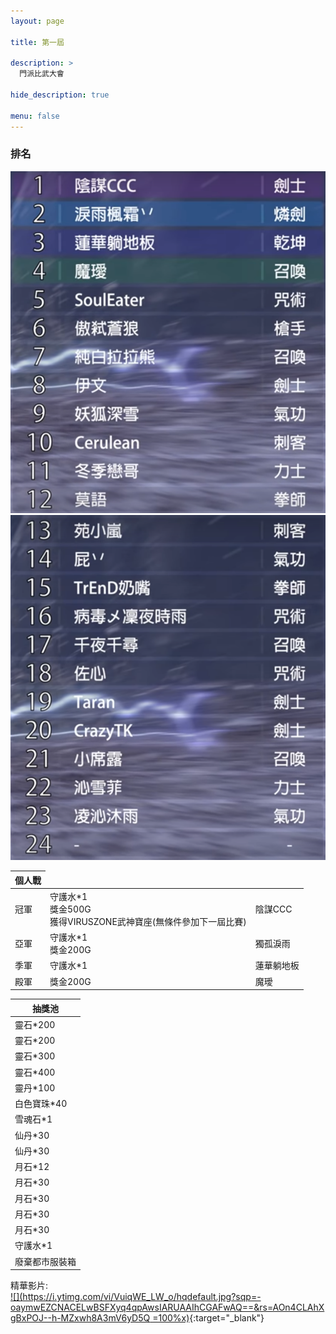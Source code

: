 ```yaml
---
layout: page

title: 第一屆

description: >
  門派比武大會

hide_description: true

menu: false
---
```


### 排名
![第一張](../assets/img/pvp/1-rank-1.png)
![第二張](../assets/img/pvp/1-rank-2.png)

<table>
  <thead>
    <tr>
      <th>個人戰</th>
    </tr>
  </thead>
  <tbody>
    <tr>
      <td>冠軍</td>
      <td>守護水*1<br />獎金500G<br />獲得VIRUSZONE武神寶座(無條件參加下一屆比賽)</td>
      <td>陰謀CCC</td>
    </tr>
    <tr>
      <td>亞軍</td>
      <td>守護水*1<br />獎金200G</td>
      <td>獨孤淚雨</td>
    </tr>
    <tr>
      <td>季軍</td>
      <td>守護水*1</td>
      <td>蓮華躺地板</td>
    </tr>
    <tr>
      <td>殿軍</td>
      <td>獎金200G</td>
      <td>魔璦</td>
    </tr>
  </tbody>
</table>

| 抽獎池         |
|----------------|
| 靈石*200       |
| 靈石*200       |
| 靈石*300       |
| 靈石*400       |
| 靈丹*100       |
| 白色寶珠*40    |
| 雪魂石*1       |
| 仙丹*30        |
| 仙丹*30        |
| 月石*12        |
| 月石*30        |
| 月石*30        |
| 月石*30        |
| 月石*30        |
| 守護水*1       |
| 廢棄都市服裝箱 |

精華影片:  
[![](https://i.ytimg.com/vi/VuiqWE_LW_o/hqdefault.jpg?sqp=-oaymwEZCNACELwBSFXyq4qpAwsIARUAAIhCGAFwAQ==&rs=AOn4CLAhXgBxPOJ--h-MZxwh8A3mV6yD5Q =100%x)](https://www.youtube.com/watch?v=VuiqWE_LW_o "第一屆 精彩集錦"){:target="_blank"}